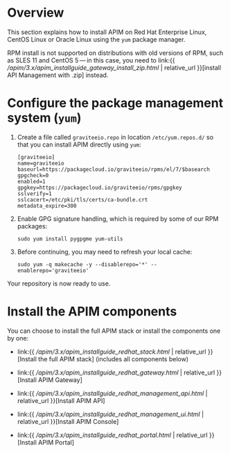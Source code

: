 # Overview

This section explains how to install APIM on Red Hat Enterprise Linux,
CentOS Linux or Oracle Linux using the `yum` package manager.

RPM install is not supported on distributions with old versions of RPM,
such as SLES 11 and CentOS 5 — in this case, you need to link:{{
*/apim/3.x/apim\_installguide\_gateway\_install\_zip.html* |
relative\_url }}\[install API Management with .zip\] instead.

# Configure the package management system (`yum`)

1.  Create a file called `graviteeio.repo` in location
    `/etc/yum.repos.d/` so that you can install APIM directly using
    `yum`:

        [graviteeio]
        name=graviteeio
        baseurl=https://packagecloud.io/graviteeio/rpms/el/7/$basearch
        gpgcheck=0
        enabled=1
        gpgkey=https://packagecloud.io/graviteeio/rpms/gpgkey
        sslverify=1
        sslcacert=/etc/pki/tls/certs/ca-bundle.crt
        metadata_expire=300

2.  Enable GPG signature handling, which is required by some of our RPM
    packages:

        sudo yum install pygpgme yum-utils

3.  Before continuing, you may need to refresh your local cache:

        sudo yum -q makecache -y --disablerepo='*' --enablerepo='graviteeio'

Your repository is now ready to use.

# Install the APIM components

You can choose to install the full APIM stack or install the components
one by one:

-   link:{{ */apim/3.x/apim\_installguide\_redhat\_stack.html* |
    relative\_url }}\[Install the full APIM stack\] (includes all
    components below)

-   link:{{ */apim/3.x/apim\_installguide\_redhat\_gateway.html* |
    relative\_url }}\[Install APIM Gateway\]

-   link:{{ */apim/3.x/apim\_installguide\_redhat\_management\_api.html*
    | relative\_url }}\[Install APIM API\]

-   link:{{ */apim/3.x/apim\_installguide\_redhat\_management\_ui.html*
    | relative\_url }}\[Install APIM Console\]

-   link:{{ */apim/3.x/apim\_installguide\_redhat\_portal.html* |
    relative\_url }}\[Install APIM Portal\]
